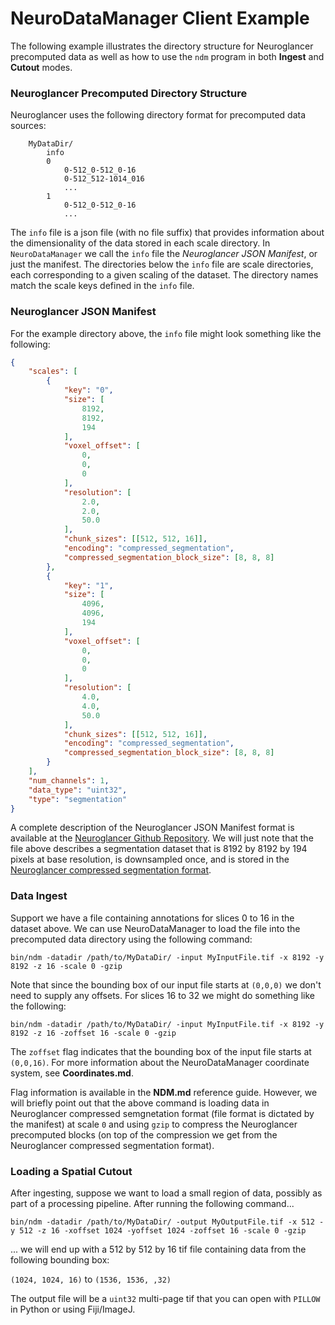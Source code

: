# NeuroDataManager Client Example

The following example illustrates the directory structure for Neuroglancer precomputed data as well as how to use the `ndm` program in both **Ingest** and **Cutout** modes.

### Neuroglancer Precomputed Directory Structure

Neuroglancer uses the following directory format for precomputed data sources:

```
    MyDataDir/
        info
        0
            0-512_0-512_0-16
            0-512_512-1014_016
            ...
        1
            0-512_0-512_0-16
            ...
```

The `info` file is a json file (with no file suffix) that provides information about the dimensionality of the data stored in each scale directory. In `NeuroDataManager` we call the `info` file the *Neuroglancer JSON Manifest*, or just the manifest. The directories below the `info` file are scale directories, each corresponding to a given scaling of the dataset. The directory names match the scale keys defined in the `info` file. 

### Neuroglancer JSON Manifest

For the example directory above, the `info` file might look something like the following:

```json
{
    "scales": [
        {
            "key": "0",
            "size": [
                8192,
                8192,
                194
            ],
            "voxel_offset": [
                0,
                0,
                0
            ],
            "resolution": [
                2.0,
                2.0,
                50.0
            ],
            "chunk_sizes": [[512, 512, 16]],
            "encoding": "compressed_segmentation",
            "compressed_segmentation_block_size": [8, 8, 8]
        },
        {
            "key": "1",
            "size": [
                4096,
                4096,
                194
            ],
            "voxel_offset": [
                0,
                0,
                0
            ],
            "resolution": [
                4.0,
                4.0,
                50.0
            ],
            "chunk_sizes": [[512, 512, 16]],
            "encoding": "compressed_segmentation",
            "compressed_segmentation_block_size": [8, 8, 8]
        }
    ],
    "num_channels": 1,
    "data_type": "uint32",
    "type": "segmentation"
}
```

A complete description of the Neuroglancer JSON Manifest format is available at the [Neuroglancer Github Repository](https://github.com/google/neuroglancer/blob/master/src/neuroglancer/datasource/precomputed/README.md). We will just note that the file above describes a segmentation dataset that is 8192 by 8192 by 194 pixels at base resolution, is downsampled once, and is stored in the [Neuroglancer compressed segmentation format](https://github.com/google/neuroglancer/blob/master/src/neuroglancer/sliceview/compressed_segmentation/README.md). 

### Data Ingest

Support we have a file containing annotations for slices 0 to 16 in the dataset above. We can use NeuroDataManager to load the file into the precomputed data directory using the following command:

`bin/ndm -datadir /path/to/MyDataDir/ -input MyInputFile.tif -x 8192 -y 8192 -z 16 -scale 0 -gzip`

Note that since the bounding box of our input file starts at `(0,0,0)` we don't need to supply any offsets. For slices 16 to 32 we might do something like the following:

`bin/ndm -datadir /path/to/MyDataDir/ -input MyInputFile.tif -x 8192 -y 8192 -z 16 -zoffset 16 -scale 0 -gzip`

The `zoffset` flag indicates that the bounding box of the input file starts at `(0,0,16)`. For more information about the NeuroDataManager coordinate system, see **Coordinates.md**. 

Flag information is available in the **NDM.md** reference guide. However, we will briefly point out that the above command is loading data in Neuroglancer compressed semgnetation format (file format is dictated by the manifest) at scale `0` and using `gzip` to compress the Neuroglancer precomputed blocks (on top of the compression we get from the Neuroglancer compressed segmentation format).

### Loading a Spatial Cutout 

After ingesting, suppose we want to load a small region of data, possibly as part of a processing pipeline. After running the following command...

`bin/ndm -datadir /path/to/MyDataDir/ -output MyOutputFile.tif -x 512 -y 512 -z 16 -xoffset 1024 -yoffset 1024 -zoffset 16 -scale 0 -gzip`

... we will end up with a 512 by 512 by 16 tif file containing data from the following bounding box:

`(1024, 1024, 16)` to `(1536, 1536, ,32)`

The output file will be a `uint32` multi-page tif that you can open with `PILLOW` in Python or using Fiji/ImageJ.

